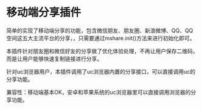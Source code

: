 # 移动端分享插件

简单的实现了移动端分享的功能，包含微信朋友、朋友圈、新浪微博、QQ、QQ空间这五大主流平台的分享，，只需要通过mshare.init()方法来进行初始化即可。

本插件针对朋友圈和微信好友的分享做了优化体验处理，不再让用户保存二维码，而是让用户能够快速复制链接进行分享。

针对uc浏览器用户，本插件调用了uc浏览器内置的分享接口，可以直接调用uc的分享功能。

兼容性：移动端基本OK，安卓和苹果系统的uc浏览器里可以直接调用浏览器的分享功能。
